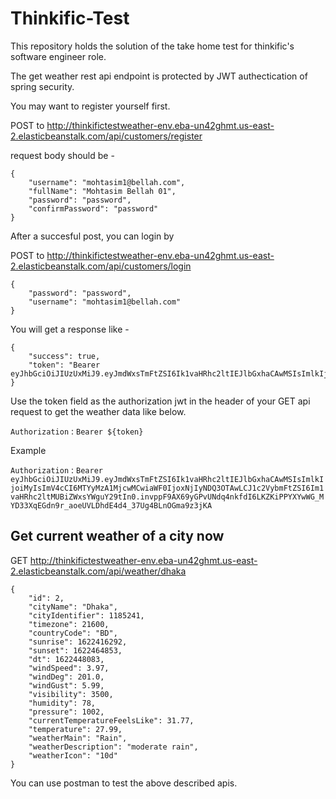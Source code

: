 # Thinkific-Test
This repository holds the solution of the take home test for thinkific's software engineer role.

The get weather rest api endpoint is protected by JWT authectication of spring security.

You may want to register yourself first.

POST to http://thinkifictestweather-env.eba-un42ghmt.us-east-2.elasticbeanstalk.com/api/customers/register

request body should be - 

```
{
    "username": "mohtasim1@bellah.com",
    "fullName": "Mohtasim Bellah 01",
    "password": "password",
    "confirmPassword": "password"
}
```

After a succesful post, you can login by 

POST to http://thinkifictestweather-env.eba-un42ghmt.us-east-2.elasticbeanstalk.com/api/customers/login

```
{
    "password": "password",
    "username": "mohtasim1@bellah.com"
}
```
You will get a response like - 
```
{
    "success": true,
    "token": "Bearer eyJhbGciOiJIUzUxMiJ9.eyJmdWxsTmFtZSI6Ik1vaHRhc2ltIEJlbGxhaCAwMSIsImlkIjoiMyIsImV4cCI6MTYyMzA1MjcwMCwiaWF0IjoxNjIyNDQ3OTAwLCJ1c2VybmFtZSI6Im1vaHRhc2ltMUBiZWxsYWguY29tIn0.invppF9AX69yGPvUNdq4nkfdI6LKZKiPPYXYwWG_MYD33XqEGdn9r_aoeUVLDhdE4d4_37Ug4BLnOGma9z3jKA"
}
```

Use the token field as the authorization jwt in the header of your GET api request to get the weather data like below.

`Authorization` : `Bearer ${token}`

Example 

`Authorization` : `Bearer eyJhbGciOiJIUzUxMiJ9.eyJmdWxsTmFtZSI6Ik1vaHRhc2ltIEJlbGxhaCAwMSIsImlkIjoiMyIsImV4cCI6MTYyMzA1MjcwMCwiaWF0IjoxNjIyNDQ3OTAwLCJ1c2VybmFtZSI6Im1vaHRhc2ltMUBiZWxsYWguY29tIn0.invppF9AX69yGPvUNdq4nkfdI6LKZKiPPYXYwWG_MYD33XqEGdn9r_aoeUVLDhdE4d4_37Ug4BLnOGma9z3jKA`

## Get current weather of a city now

GET http://thinkifictestweather-env.eba-un42ghmt.us-east-2.elasticbeanstalk.com/api/weather/dhaka

```
{
    "id": 2,
    "cityName": "Dhaka",
    "cityIdentifier": 1185241,
    "timezone": 21600,
    "countryCode": "BD",
    "sunrise": 1622416292,
    "sunset": 1622464853,
    "dt": 1622448083,
    "windSpeed": 3.97,
    "windDeg": 201.0,
    "windGust": 5.99,
    "visibility": 3500,
    "humidity": 78,
    "pressure": 1002,
    "currentTemperatureFeelsLike": 31.77,
    "temperature": 27.99,
    "weatherMain": "Rain",
    "weatherDescription": "moderate rain",
    "weatherIcon": "10d"
}
```

You can use postman to test the above described apis.


